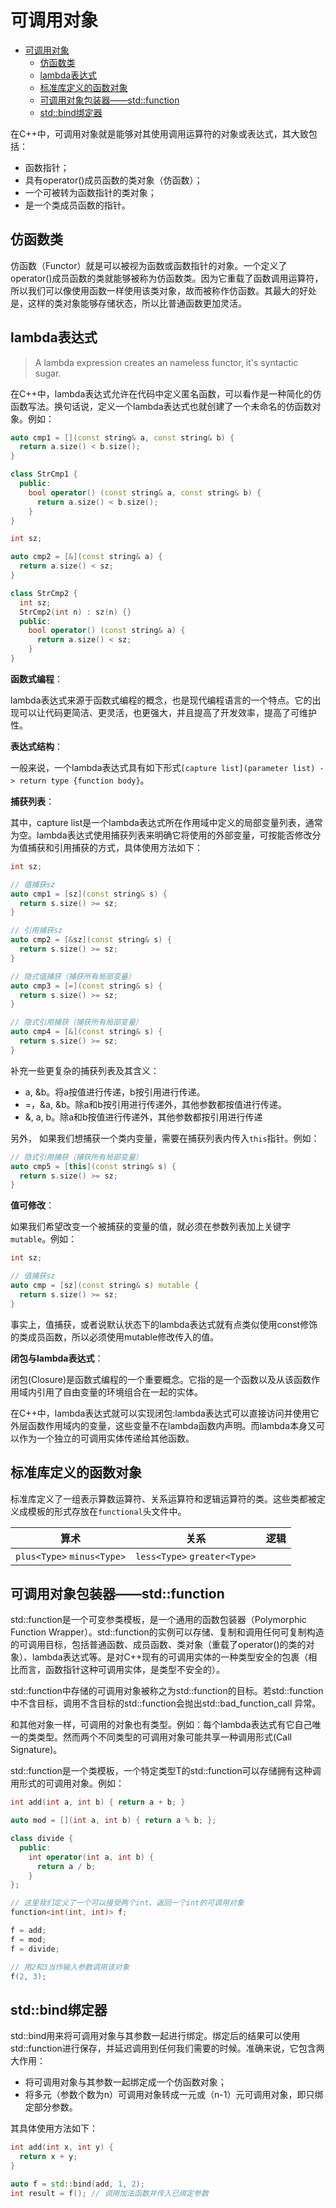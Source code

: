 # 可调用对象

- [可调用对象](#可调用对象)
  - [仿函数类](#仿函数类)
  - [lambda表达式](#lambda表达式)
  - [标准库定义的函数对象](#标准库定义的函数对象)
  - [可调用对象包装器——std::function](#可调用对象包装器stdfunction)
  - [std::bind绑定器](#stdbind绑定器)

在C++中，可调用对象就是能够对其使用调用运算符的对象或表达式，其大致包括：

- 函数指针；
- 具有operator()成员函数的类对象（仿函数）；
- 一个可被转为函数指针的类对象；
- 是一个类成员函数的指针。

## 仿函数类

仿函数（Functor）就是可以被视为函数或函数指针的对象。一个定义了operator()成员函数的类就能够被称为仿函数类。因为它重载了函数调用运算符，所以我们可以像使用函数一样使用该类对象，故而被称作仿函数。其最大的好处是，这样的类对象能够存储状态，所以比普通函数更加灵活。

## lambda表达式

> A lambda expression creates an nameless functor, it's syntactic sugar.

在C++中，lambda表达式允许在代码中定义匿名函数，可以看作是一种简化的仿函数写法。换句话说，定义一个lambda表达式也就创建了一个未命名的仿函数对象。例如：

``` c++
auto cmp1 = [](const string& a, const string& b) {
  return a.size() < b.size();
}

class StrCmp1 {
  public:
    bool operator() (const string& a, const string& b) {
      return a.size() < b.size();
    }
}

int sz;

auto cmp2 = [&](const string& a) {
  return a.size() < sz;
}

class StrCmp2 {
  int sz;
  StrCmp2(int n) : sz(n) {} 
  public:
    bool operator() (const string& a) {
      return a.size() < sz;
    }
}
```

**函数式编程**：

lambda表达式来源于函数式编程的概念，也是现代编程语言的一个特点。它的出现可以让代码更简洁、更灵活，也更强大，并且提高了开发效率，提高了可维护性。

**表达式结构**：

一般来说，一个lambda表达式具有如下形式`[capture list](parameter list) -> return type {function body}`。

**捕获列表**：

其中，capture list是一个lambda表达式所在作用域中定义的局部变量列表，通常为空。lambda表达式使用捕获列表来明确它将使用的外部变量，可按能否修改分为值捕获和引用捕获的方式，具体使用方法如下：

``` c++
int sz;

// 值捕获sz
auto cmp1 = [sz](const string& s) {
  return s.size() >= sz;
}

// 引用捕获sz
auto cmp2 = [&sz](const string& s) {
  return s.size() >= sz;
}

// 隐式值捕获（捕获所有局部变量）
auto cmp3 = [=](const string& s) {
  return s.size() >= sz;
}

// 隐式引用捕获（捕获所有局部变量）
auto cmp4 = [&](const string& s) {
  return s.size() >= sz;
}
```

补充一些更复杂的捕获列表及其含义：

- a, &b。将a按值进行传递，b按引用进行传递。
- =，&a, &b。除a和b按引用进行传递外，其他参数都按值进行传递。
- &, a, b。除a和b按值进行传递外，其他参数都按引用进行传递

另外， 如果我们想捕获一个类内变量，需要在捕获列表内传入`this`指针。例如：

``` c++
// 隐式引用捕获（捕获所有局部变量）
auto cmp5 = [this](const string& s) {
  return s.size() >= sz;
}
```

**值可修改**：

如果我们希望改变一个被捕获的变量的值，就必须在参数列表加上关键字`mutable`。例如：

```c++
int sz;

// 值捕获sz
auto cmp = [sz](const string& s) mutable {
  return s.size() >= sz;
}
```

事实上，值捕获，或者说默认状态下的lambda表达式就有点类似使用const修饰的类成员函数，所以必须使用mutable修改传入的值。

**闭包与lambda表达式**：

闭包(Closure)是函数式编程的一个重要概念。它指的是一个函数以及从该函数作用域内引用了自由变量的环境组合在一起的实体。

在C++中，lambda表达式就可以实现闭包:lambda表达式可以直接访问并使用它外层函数作用域内的变量，这些变量不在lambda函数内声明。而lambda本身又可以作为一个独立的可调用实体传递给其他函数。

## 标准库定义的函数对象

标准库定义了一组表示算数运算符、关系运算符和逻辑运算符的类。这些类都被定义成模板的形式存放在`functional`头文件中。

|                算术             |              关系           |    逻辑      |
|---------------------------------|----------------------------|--------------|
|`plus<Type>` `minus<Type>`           | `less<Type>` `greater<Type>`   |

## 可调用对象包装器——std::function

std::function是一个可变参类模板，是一个通用的函数包装器（Polymorphic Function Wrapper）。std::function的实例可以存储、复制和调用任何可复制构造的可调用目标，包括普通函数、成员函数、类对象（重载了operator()的类的对象）、lambda表达式等。是对C++现有的可调用实体的一种类型安全的包裹（相比而言，函数指针这种可调用实体，是类型不安全的）。

std::function中存储的可调用对象被称之为std::function的目标。若std::function中不含目标，调用不含目标的std::function会抛出std::bad_function_call 异常。

和其他对象一样，可调用的对象也有类型。例如：每个lambda表达式有它自己唯一的类类型。然而两个不同类型的可调用对象可能共享一种调用形式(Call Signature)。

std::function是一个类模板，一个特定类型T的std::function可以存储拥有这种调用形式的可调用对象。例如：

``` c++
int add(int a, int b) { return a + b; }

auto mod = [](int a, int b) { return a % b; };

class divide {
  public:
    int operator(int a, int b) {
      return a / b;
    }
};

// 这里我们定义了一个可以接受两个int、返回一个int的可调用对象
function<int(int, int)> f;

f = add;
f = mod;
f = divide;

// 用2和3当作输入参数调用该对象
f(2, 3);
```

## std::bind绑定器

std::bind用来将可调用对象与其参数一起进行绑定。绑定后的结果可以使用std::function进行保存，并延迟调用到任何我们需要的时候。准确来说，它包含两大作用：

- 将可调用对象与其参数一起绑定成一个仿函数对象；
- 将多元（参数个数为n）可调用对象转成一元或（n-1）元可调用对象，即只绑定部分参数。

其具体使用方法如下：

```c++
int add(int x, int y) {
  return x + y;
}

auto f = std::bind(add, 1, 2);
int result = f(); // 调用加法函数并传入已绑定参数
```
